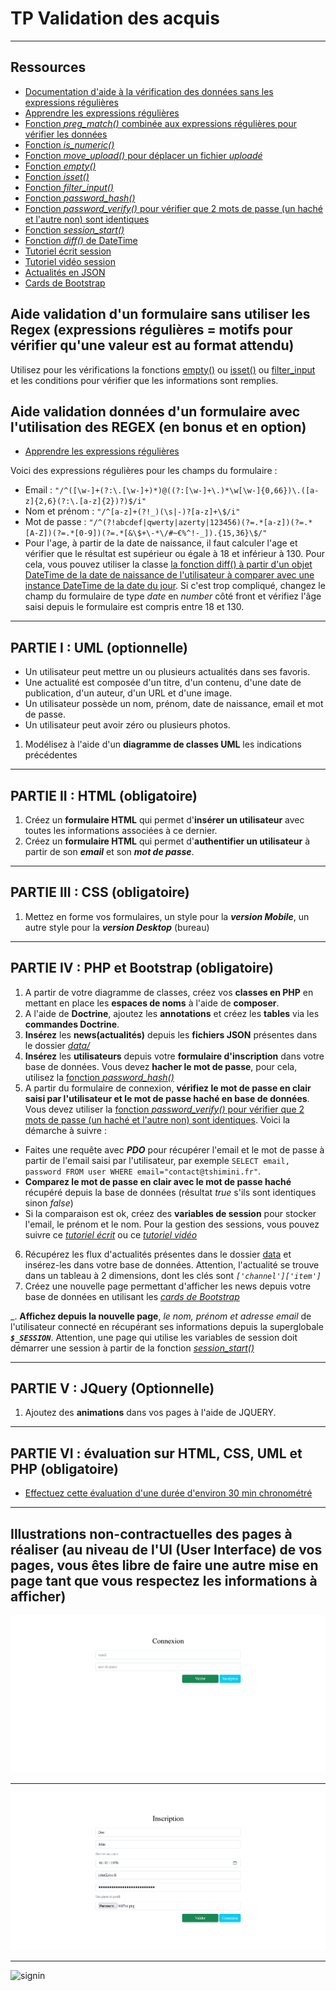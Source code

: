 # TP Validation des acquis

---

## Ressources

- [Documentation d'aide à la vérification des données sans les expressions régulières](https://www.php.net/manual/fr/function.filter-var.php)
- [Apprendre les expressions régulières](https://regexlearn.com/fr/learn/regex101)
- [Fonction *preg_match()* combinée aux expressions régulières pour vérifier les données](https://www.php.net/manual/fr/function.preg-match)
- [Fonction *is_numeric()*](https://www.php.net/manual/fr/function.is-numeric.php)
- [Fonction *move_upload()* pour déplacer un fichier *uploadé*](https://www.php.net/manual/fr/function.move-uploaded-file.php)
- [Fonction *empty()*](https://www.php.net/manual/fr/function.empty)
- [Fonction *isset()*](https://www.php.net/manual/fr/function.isset.php)
- [Fonction *filter_input()*](https://www.php.net/manual/fr/function.filter-input.php)
- [Fonction *password_hash()*](https://www.php.net/manual/fr/function.password-hash)
- [Fonction *password_verify()* pour vérifier que 2 mots de passe (un haché et l'autre non) sont identiques](https://www.php.net/manual/fr/function.password-verify.php)
- [Fonction *session_start()*](https://www.php.net/manual/fr/function.session-start.php)
- [Fonction *diff()* de DateTime](https://www.php.net/manual/fr/datetime.diff.php)
- [Tutoriel écrit session](https://www.pierre-giraud.com/php-mysql-apprendre-coder-cours/session-definition-utilisation/)
- [Tutoriel vidéo session](https://www.youtube.com/watch?v=j0a1kQpELRo)
- [Actualités en JSON](./data)
- [Cards de Bootstrap](https://getbootstrap.com/docs/5.0/components/card/)

## Aide validation d'un formulaire sans utiliser les Regex (expressions régulières = motifs pour vérifier qu'une valeur est au format attendu)

Utilisez pour les vérifications la fonctions [empty()](https://www.php.net/manual/fr/function.empty) ou [isset()](https://www.php.net/manual/fr/function.isset.php) ou [filter_input](https://www.php.net/manual/fr/function.filter-input.php) et les conditions pour vérifier que les informations sont remplies.

## Aide validation données d'un formulaire avec l'utilisation des REGEX (en bonus et en option)

- [Apprendre les expressions régulières](https://regexlearn.com/fr/learn/regex101)

Voici des expressions régulières pour les champs du formulaire :
- Email : `"/^([\w-]+(?:\.[\w-]+)*)@((?:[\w-]+\.)*\w[\w-]{0,66})\.([a-z]{2,6}(?:\.[a-z]{2})?)$/i"`
- Nom et prénom :  `"/^[a-z]+(?!_)(\s|-)?[a-z]+\$/i"`
- Mot de passe : `"/^(?!abcdef|qwerty|azerty|123456)(?=.*[a-z])(?=.*[A-Z])(?=.*[0-9])(?=.*[&\$+\-*\/#~€%^!-_]).{15,36}\$/"`
- Pour l'age, à partir de la date de naissance, il faut calculer l'age et vérifier que le résultat est supérieur ou égale à 18 et inférieur à 130. Pour cela, vous pouvez utiliser la classe [la fonction diff() à partir d'un objet DateTime de la date de naissance de l'utilisateur à  comparer avec une instance DateTime de la date du jour](https://www.php.net/manual/fr/datetime.diff.php). Si c'est trop compliqué, changez le champ du formulaire de type *date* en *number* côté front et vérifiez l'âge saisi depuis le formulaire est compris entre 18 et 130.

---

## PARTIE I : UML (optionnelle)

- Un utilisateur peut mettre un ou plusieurs actualités dans ses favoris.
- Une actualité est composée d'un titre, d'un contenu, d'une date de publication, d'un auteur, d'un URL et d'une image.
- Un utilisateur possède un nom, prénom, date de naissance, email et mot de passe.
- Un utilisateur peut avoir zéro ou plusieurs photos.

1. Modélisez à l'aide d'un **diagramme de classes UML** les indications précédentes

---

## PARTIE II : HTML (obligatoire)

1. Créez un **formulaire HTML** qui permet d'**insérer un utilisateur** avec toutes les informations associées à ce dernier.
2. Créez un **formulaire HTML** qui permet d'**authentifier un utilisateur** à partir de son ***email*** et son ***mot de passe***.

---

## PARTIE III : CSS (obligatoire)

1. Mettez en forme vos formulaires, un style pour la ***version Mobile***, un autre style pour la ***version Desktop*** (bureau)

---

## PARTIE IV : PHP et Bootstrap (obligatoire)

1. A partir de votre diagramme de classes, créez vos **classes en PHP** en mettant en place les **espaces de noms** à l'aide de **composer**.
2. A l'aide de **Doctrine**, ajoutez les **annotations** et créez les **tables** via les **commandes Doctrine**.
3. **Insérez** les **news(actualités)** depuis les **fichiers JSON** présentes dans le dossier [*data/*](./data)
4. **Insérez** les **utilisateurs** depuis votre **formulaire d'inscription** dans votre base de données.
Vous devez **hacher le mot de passe**, pour cela, utilisez la [fonction *password_hash()*](https://www.php.net/manual/fr/function.password-hash)
5. A partir du formulaire de connexion, **vérifiez le mot de passe en clair saisi par l'utilisateur et le mot de passe haché en base de données**. Vous devez utiliser la [fonction *password_verify()* pour vérifier que 2 mots de passe (un haché et l'autre non) sont identiques](https://www.php.net/manual/fr/function.password-verify.php).
Voici la démarche à suivre : 
- Faites une requête avec ***PDO*** pour récupérer l'email et le mot de passe à partir de l'email saisi par l'utilisateur, par exemple `SELECT email, password FROM user WHERE email="contact@tshimini.fr"`.
- **Comparez le mot de passe en clair avec le mot de passe haché** récupéré depuis la base de données (résultat *true* s'ils sont identiques sinon *false*)
- Si la comparaison est ok, créez des **variables de session** pour stocker l'email, le prénom et le nom. Pour la gestion des sessions, vous pouvez suivre ce [*tutoriel écrit*](https://www.pierre-giraud.com/php-mysql-apprendre-coder-cours/session-definition-utilisation/) ou ce [*tutoriel vidéo*](https://www.youtube.com/watch?v=j0a1kQpELRo)

6. Récupérez les flux d'actualités présentes dans le dossier [data](./data/) et insérez-les dans votre base de données. Attention, l'actualité se trouve dans un tableau à 2 dimensions, dont les clés sont *`['channel']['item']`*
7. Créez une nouvelle page permettant d'afficher les news depuis votre base de données en utilisant les [*cards de Bootstrap*](https://getbootstrap.com/docs/5.0/components/card/)

_. **Affichez depuis la nouvelle page**, *le nom, prénom et adresse email* de l'utilisateur connecté en récupérant ses informations depuis la superglobale ***`$_SESSION`***. Attention, une page qui utilise les variables de session doit démarrer une session à partir de la fonction [*session_start()*](https://www.php.net/manual/fr/function.session-start.php)

---

## PARTIE V : JQuery (Optionnelle)

1. Ajoutez des **animations** dans vos pages à l'aide de JQUERY.

---

## PARTIE VI : évaluation sur HTML, CSS, UML et PHP (obligatoire)

- [Effectuez cette évaluation d'une durée d'environ 30 min chronométré](https://docs.google.com/forms/d/e/1FAIpQLSfiD4NhWpcptSJ3xihZiojCz73UR1eTWtYIskQ3G2uscNDA0w/viewform)

---

## Illustrations non-contractuelles des pages à réaliser (au niveau de l'UI (User Interface) de vos pages, vous êtes libre de faire une autre mise en page tant que vous respectez les informations à afficher)

![signin](./img/signin.png)

---

![signup](./img/signup.png)

---

![signin](./img/news.png)
